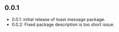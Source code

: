 ## 0.0.1

- 0.0.1: initial release of toast message package.
- 0.0.2: Fixed package description is too short issue. 
